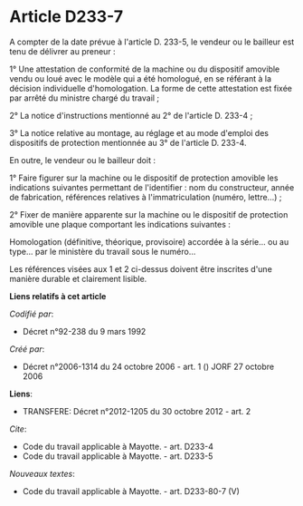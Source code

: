# Article D233-7

A compter de la date prévue à l'article D. 233-5, le vendeur ou le bailleur est tenu de délivrer au preneur :

1° Une attestation de conformité de la machine ou du dispositif amovible vendu ou loué avec le modèle qui a été homologué, en
se référant à la décision individuelle d'homologation. La forme de cette attestation est fixée par arrêté du ministre chargé
du travail ;

2° La notice d'instructions mentionné au 2° de l'article D. 233-4 ;

3° La notice relative au montage, au réglage et au mode d'emploi des dispositifs de protection mentionnée au 3° de l'article
D. 233-4.

En outre, le vendeur ou le bailleur doit :

1° Faire figurer sur la machine ou le dispositif de protection amovible les indications suivantes permettant de
l'identifier : nom du constructeur, année de fabrication, références relatives à l'immatriculation (numéro, lettre...) ;

2° Fixer de manière apparente sur la machine ou le dispositif de protection amovible une plaque comportant les indications
suivantes :

Homologation (définitive, théorique, provisoire) accordée à la série... ou au type... par le ministère du travail sous le
numéro...

Les références visées aux 1 et 2 ci-dessus doivent être inscrites d'une manière durable et clairement lisible.

**Liens relatifs à cet article**

_Codifié par_:

  - Décret n°92-238 du 9 mars 1992

_Créé par_:

  - Décret n°2006-1314 du 24 octobre 2006 - art. 1 () JORF 27 octobre 2006

**Liens**:

  - TRANSFERE: Décret n°2012-1205 du 30 octobre 2012 - art. 2

_Cite_:

  - Code du travail applicable à Mayotte. - art. D233-4
  - Code du travail applicable à Mayotte. - art. D233-5

_Nouveaux textes_:

  - Code du travail applicable à Mayotte. - art. D233-80-7 (V)
